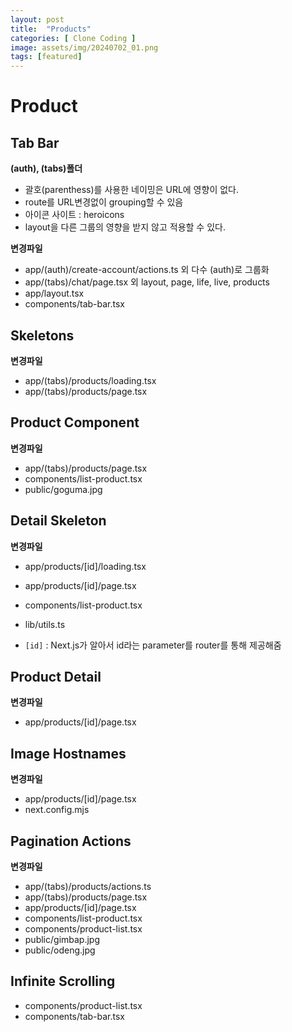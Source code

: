```yaml
---      
layout: post  
title:  "Products"  
categories: [ Clone Coding ]  
image: assets/img/20240702_01.png  
tags: [featured]  
---  
```

  
# Product  
  
## Tab Bar  
**(auth), (tabs)폴더**  
- 괄호(parenthess)를 사용한 네이밍은 URL에 영향이 없다.  
- route를 URL변경없이 grouping할 수 있음  
- 아이콘 사이트 : heroicons  
- layout을 다른 그룹의 영향을 받지 않고 적용할 수 있다.  
  
**변경파일**  
- app/(auth)/create-account/actions.ts 외 다수 (auth)로 그룹화  
- app/(tabs)/chat/page.tsx 외 layout, page, life, live, products  
- app/layout.tsx  
- components/tab-bar.tsx  
  
## Skeletons  
**변경파일**  
- app/(tabs)/products/loading.tsx  
- app/(tabs)/products/page.tsx  
  
## Product Component  
**변경파일**  
- app/(tabs)/products/page.tsx  
- components/list-product.tsx  
- public/goguma.jpg  
  
## Detail Skeleton  
**변경파일**  
- app/products/[id]/loading.tsx  
- app/products/[id]/page.tsx  
- components/list-product.tsx  
- lib/utils.ts  
  
- `[id]` : Next.js가 알아서 id라는 parameter를 router를 통해 제공해줌  
  
## Product Detail  
**변경파일**  
- app/products/[id]/page.tsx  
  
## Image Hostnames  
**변경파일**  
- app/products/[id]/page.tsx  
- next.config.mjs  
  
## Pagination Actions  
**변경파일**  
- app/(tabs)/products/actions.ts  
- app/(tabs)/products/page.tsx  
- app/products/[id]/page.tsx  
- components/list-product.tsx  
- components/product-list.tsx  
- public/gimbap.jpg  
- public/odeng.jpg  
  
## Infinite Scrolling  
- components/product-list.tsx  
- components/tab-bar.tsx  
  
  
  
  